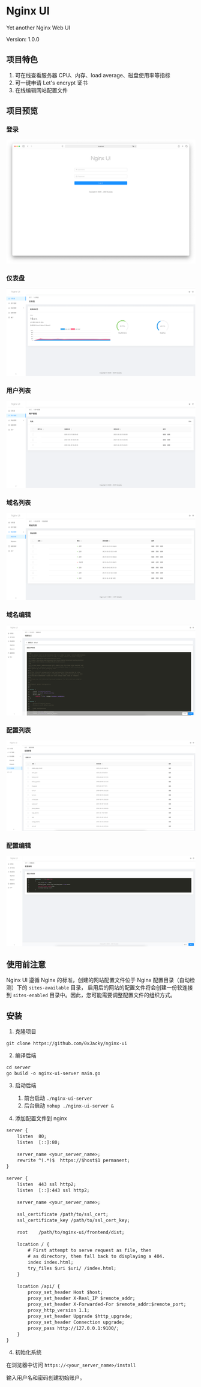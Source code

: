 # Nginx UI
Yet another Nginx Web UI

Version: 1.0.0

## 项目特色

1. 可在线查看服务器 CPU、内存、load average、磁盘使用率等指标
2. 可一键申请 Let's encrypt 证书
3. 在线编辑网站配置文件

## 项目预览

### 登录
![](screenshots/login.png)

### 仪表盘
![](screenshots/dashboard.png)

### 用户列表
![](screenshots/user-list.png)

### 域名列表
![](screenshots/domain-list.png)

### 域名编辑
![](screenshots/domain-edit.png)

### 配置列表
![](screenshots/config-list.png)

### 配置编辑
![](screenshots/config-edit.png)

## 使用前注意

Nginx UI 遵循 Nginx 的标准，创建的网站配置文件位于 Nginx 配置目录（自动检测）下的 `sites-available` 目录，
启用后的网站的配置文件将会创建一份软连接到 `sites-enabled` 目录中。因此，您可能需要调整配置文件的组织方式。

## 安装
1. 克隆项目
```
git clone https://github.com/0xJacky/nginx-ui
```
2. 编译后端
```
cd server
go build -o nginx-ui-server main.go
```
3. 启动后端
    1. 前台启动 `./nginx-ui-server`
    2. 后台启动 `nohup ./nginx-ui-server &`

4. 添加配置文件到 nginx
```
server {
    listen	80;
    listen	[::]:80;

    server_name	<your_server_name>;
    rewrite ^(.*)$  https://$host$1 permanent;
}

server {
    listen	443 ssl http2;
    listen	[::]:443 ssl http2;

    server_name	<your_server_name>;

    ssl_certificate	/path/to/ssl_cert;
    ssl_certificate_key	/path/to/ssl_cert_key;

    root	/path/to/nginx-ui/frontend/dist;

    location / {
        # First attempt to serve request as file, then
        # as directory, then fall back to displaying a 404.
        index index.html;
        try_files $uri $uri/ /index.html;
    }

    location /api/ {
        proxy_set_header Host $host;
        proxy_set_header X-Real_IP $remote_addr;
        proxy_set_header X-Forwarded-For $remote_addr:$remote_port;
        proxy_http_version 1.1;
        proxy_set_header Upgrade $http_upgrade;
        proxy_set_header Connection upgrade;
        proxy_pass http://127.0.0.1:9100/;
    }
}
```

4. 初始化系统

在浏览器中访问 `https://<your_server_name>/install`

输入用户名和密码创建初始账户。
